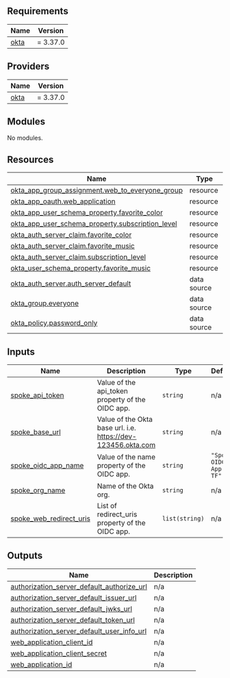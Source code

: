 ## Requirements

| Name | Version |
|------|---------|
| <a name="requirement_okta"></a> [okta](#requirement\_okta) | = 3.37.0 |

## Providers

| Name | Version |
|------|---------|
| <a name="provider_okta"></a> [okta](#provider\_okta) | = 3.37.0 |

## Modules

No modules.

## Resources

| Name | Type |
|------|------|
| [okta_app_group_assignment.web_to_everyone_group](https://registry.terraform.io/providers/okta/okta/3.37.0/docs/resources/app_group_assignment) | resource |
| [okta_app_oauth.web_application](https://registry.terraform.io/providers/okta/okta/3.37.0/docs/resources/app_oauth) | resource |
| [okta_app_user_schema_property.favorite_color](https://registry.terraform.io/providers/okta/okta/3.37.0/docs/resources/app_user_schema_property) | resource |
| [okta_app_user_schema_property.subscription_level](https://registry.terraform.io/providers/okta/okta/3.37.0/docs/resources/app_user_schema_property) | resource |
| [okta_auth_server_claim.favorite_color](https://registry.terraform.io/providers/okta/okta/3.37.0/docs/resources/auth_server_claim) | resource |
| [okta_auth_server_claim.favorite_music](https://registry.terraform.io/providers/okta/okta/3.37.0/docs/resources/auth_server_claim) | resource |
| [okta_auth_server_claim.subscription_level](https://registry.terraform.io/providers/okta/okta/3.37.0/docs/resources/auth_server_claim) | resource |
| [okta_user_schema_property.favorite_music](https://registry.terraform.io/providers/okta/okta/3.37.0/docs/resources/user_schema_property) | resource |
| [okta_auth_server.auth_server_default](https://registry.terraform.io/providers/okta/okta/3.37.0/docs/data-sources/auth_server) | data source |
| [okta_group.everyone](https://registry.terraform.io/providers/okta/okta/3.37.0/docs/data-sources/group) | data source |
| [okta_policy.password_only](https://registry.terraform.io/providers/okta/okta/3.37.0/docs/data-sources/policy) | data source |

## Inputs

| Name | Description | Type | Default | Required |
|------|-------------|------|---------|:--------:|
| <a name="input_spoke_api_token"></a> [spoke\_api\_token](#input\_spoke\_api\_token) | Value of the api\_token property of the OIDC app. | `string` | n/a | yes |
| <a name="input_spoke_base_url"></a> [spoke\_base\_url](#input\_spoke\_base\_url) | Value of the Okta base url. i.e. https://dev-123456.okta.com | `string` | n/a | yes |
| <a name="input_spoke_oidc_app_name"></a> [spoke\_oidc\_app\_name](#input\_spoke\_oidc\_app\_name) | Value of the name property of the OIDC app. | `string` | `"Spoke OIDC App TF"` | no |
| <a name="input_spoke_org_name"></a> [spoke\_org\_name](#input\_spoke\_org\_name) | Name of the Okta org. | `string` | n/a | yes |
| <a name="input_spoke_web_redirect_uris"></a> [spoke\_web\_redirect\_uris](#input\_spoke\_web\_redirect\_uris) | List of redirect\_uris property of the OIDC app. | `list(string)` | n/a | yes |

## Outputs

| Name | Description |
|------|-------------|
| <a name="output_authorization_server_default_authorize_url"></a> [authorization\_server\_default\_authorize\_url](#output\_authorization\_server\_default\_authorize\_url) | n/a |
| <a name="output_authorization_server_default_issuer_url"></a> [authorization\_server\_default\_issuer\_url](#output\_authorization\_server\_default\_issuer\_url) | n/a |
| <a name="output_authorization_server_default_jwks_url"></a> [authorization\_server\_default\_jwks\_url](#output\_authorization\_server\_default\_jwks\_url) | n/a |
| <a name="output_authorization_server_default_token_url"></a> [authorization\_server\_default\_token\_url](#output\_authorization\_server\_default\_token\_url) | n/a |
| <a name="output_authorization_server_default_user_info_url"></a> [authorization\_server\_default\_user\_info\_url](#output\_authorization\_server\_default\_user\_info\_url) | n/a |
| <a name="output_web_application_client_id"></a> [web\_application\_client\_id](#output\_web\_application\_client\_id) | n/a |
| <a name="output_web_application_client_secret"></a> [web\_application\_client\_secret](#output\_web\_application\_client\_secret) | n/a |
| <a name="output_web_application_id"></a> [web\_application\_id](#output\_web\_application\_id) | n/a |
